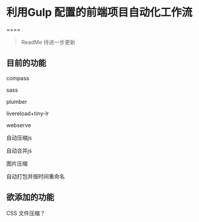 
# 利用Gulp 配置的前端项目自动化工作流
====

> ReadMe 待进一步更新

## 目前的功能

compass

sass

plumber

livereload+tiny-lr

webserve

自动压缩js

自动合并js

图片压缩

自动打包并按时间重命名


## 欲添加的功能

CSS 文件压缩？


